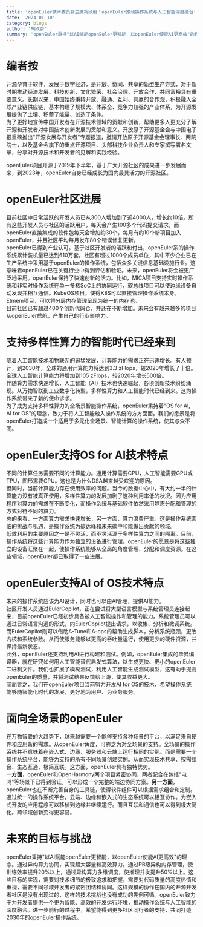 ```yaml
---
title: 'openEuler技术委员会主席胡欣蔚：openEuler推动操作系统与人工智能深度融合'
date: '2024-01-10'
category: blogs
author: '胡欣蔚'
summary: 'openEuler秉持"以AI赋能openEuler更智能，以openEuler使能AI更高效"的理念。'
---
```




**编者按**
======================================================================
开源孕育于软件，发展于数字经济，是开放、协同、共享的新型生产方式，对于新时期推动经济发展、科技创新、文化繁荣、社会治理、开放合作、共同富裕具有重要意义。长期以来，中国始终秉持开放、融通、互利、共赢的合作观，积极融入全球产业链供应链，基本构建了规模大、体系全、竞争力较强的产业体系，为开源发展提供了土壤、积蓄了能量、创造了条件。\
为了更好地宣传中国开发者在开源技术领域的贡献和创新，帮助更多人更充分了解开源和开发者对中国技术创新发展的贡献和意义。开放原子开源基金会与中国电子报重磅推出"开源发展与开发者"专题报道，邀请开放原子开源基金会理事长、两院院士，以及基金会旗下的重点开源项目、头部科技企业负责人和专家撰写署名文章，分享对开源技术和开发者的见解和实践经验。

openEuler项目开源于2019年下半年，基于广大开源社区的成果进一步发展而来，到2023年，openEuler自身已经成长为国内最具活力的开源社区。

**openEuler社区进展**
======================================================================
目前社区中日常活跃的开发人员已从300人增加到了近4000人，增长约10倍。所有这些开发人员与社区的活跃用户，每天会产生100多个代码提交请求，而openEuler直接集成的软件包每天会增加约30个，每月有约10个新项目加入openEuler，并且社区平均每月发布80个错误修复更新。\
openEuler已得到产业认可。基于社区开发者的活跃和付出，openEuler系的操作系统累计装机量已达到610万套。社区有超过1000个成员单位，其中不少企业已在生产系统中采用基于openEuler的操作系统，包括众多关键信息基础设施行业。这意味着openEuler已在关键行业中得到评估和验证。未来，openEuler将会被更广泛地采用。openEuler保持了快速创新的活力。比如，MICA项目支持实时操作系统和非实时操作系统在单一多核SoC上的协同运行，软总线项目可以使边缘设备自动发现并相互通信。KubeOS项目，使得K8S可以直接管理操作系统本身。Etmem项目，可以将分层内存管理呈现为统一的内存池。\
目前社区已有超过400个创新代码仓，并还在不断增加。未来会有越来越多的项目从openEuler启航，产生自己的行业影响力。

**支持多样性算力的智能时代已经来到**
======================================================================
随着人工智能技术和物联网的迅猛发展，计算能力的需求正在迅速增长。有人预计，到2030年，全球的通用计算能力将达到3.3
zFlops，较2020年增长了十倍。全球人工智能计算能力将增加到105
zFlops，较2020年增长500倍。\
伴随算力需求快速增长，人工智能（AI）技术也快速崛起，各项创新技术纷纷涌现。从万物智联到工业数字化转型，多样性算力和人工智能时代已经到来。这为操作系统带来了新的使命诉求。\
为了成为支持多样性算力的全场景智能操作系统，openEuler秉持着"OS for AI,
AI for
OS"的理念，致力于将人工智能融入操作系统的方方面面。我们的愿景是将openEuler打造成一个适用于多元化全场景、智能计算的操作系统，使其与众不同。

**openEuler支持OS for AI技术特点**
======================================================================
不同的计算任务需要不同的计算能力。通用计算需要CPU，人工智能需要GPU或TPU，图形需要GPU。这也是为什么DSA越来越受欢迎的原因。\
但同时，当前计算能力存在使用效率的问题。当今的数据中心中，有大约一半的计算能力没有被真正使用，多样性算力的发展加剧了这种利用率低的状况。因为应用程序对算力的需求在不断变化，而操作系统与基础软件依然采用静态分配和管理的方式对待不同的算力。\
总的来看，一方面算力需求快速增长，另一方面，算力浪费严重。这是操作系统面临的挑战与机遇，是操作系统为碳达峰和未来碳中和能做出贡献的领域。\
低效利用的主要原因之一是不灵活，而不灵活源于多样性算力之间的隔离。目前，操作系统将这些计算能力作为独立的设备进行管理。openEuler的愿景是将这些独立的设备汇聚在一起，使操作系统能够从全局的角度管理、分配和调度资源。在这些领域，openEuler都已取得了一些进展。

**openEuler支持AI of OS技术特点**
======================================================================
未来的操作系统应该为AI设计，同时也可以由AI管理，提供AI能力。\
社区开发人员通过EulerCopilot，正在尝试将大型语言模型与系统管理员连接起来，目前openEuler已经初步具备被人工智能操作和管理的能力。系统管理员可以通过日常语言沟通的形式，向EulerCopilot提出请求，以收集、分析和微调系统。而EulerCopilot则可以借助A-Tune和A-ops的帮助生成脚本，分析系统瓶颈，更改内核和系统参数。从而使服务能够以更高的吞吐量运行，使用更少的硬件资源，并保持最新状态。\
此外，openEuler还支持利用AI进行构建和测试。例如，openEuler集成的毕昇编译器，就在研究如何用人工智能替代启发式算法，以生成更快、更小的openEuler二进制文件。我们也扩展了模糊测试，利用人工智能生成测试模型，这有助于提高openEuler的质量，并将测试结果反馈给上游，使其收益更大。\
简而言之，我们在openEuler项目当前努力开发AI for
OS的技术，希望操作系统能够随智能化时代的发展，更好地为用户、为业务服务。

**面向全场景的openEuler**
======================================================================
在万物智联的大趋势下，越来越需要一个能够支持各种场景的平台，以满足来自硬件和应用新的需求。从openEuler角度，可称之为对全场景的支持。全场景的操作系统并不意味着在嵌入式、边缘、服务器和云端上运行相同的实例。而是需要一个操作系统平台，能够为支持的所有不同场景创建实例。从而实现技术共享、按需组合、生态互通、极简互联。这方面，openEuler具有独特优势。\
**一方面**，openEuler和OpenHarmony两个项目紧密协同，两者配合在包括"电鸿"等场景下已得到验证，可以形成一个完整的端边协同方案。**另一方面**，openEuler也在不断完善自身的工具链，使得软件组件可以根据需求组合和定制。通过统一的操作系统平台，云端、边缘和嵌入式的生态系统可以相互协作。为嵌入式开发的应用程序可以移植到边缘并继续运行。而且互联和通信也可以得到极大简化。跨领域创新变得更容易。

**未来的目标与挑战**
======================================================================
openEuler秉持"以AI赋能openEuler更智能，以openEuler使能AI更高效"的理念。通过异构算力协同，实现超大容量和高效算力。通过PB级异构内存管理，使训练效率提升20%以上，通过异构算力多维调度，使推理并发提升50%以上。这些目标的实现，需要对技术细节的极致追求和把握，需要对代码质量的高度热情和重视，需要不同领域开发者的紧密团结和协同。这样规模的协作在国内的开源开发者社区是没有出现过的，这样的技术挑战也没有成功的先例可循。openEuler致力于为开发者提供一个更为智能、高效的开发运行环境，推动操作系统与人工智能的深度融合。进一步前行的过程中，希望能得到更多社区同行者的支持，共同打造2030年的openEuler操作系统。
